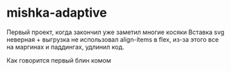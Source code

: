 # mishka-adaptive

Первый проект, когда закончил уже заметил многие косяки
Вставка svg неверная + выгрузка
не использовал align-items в flex, из-за этого все на маргинах и паддингах, удлинил код.

Как говорится первый блин комом
